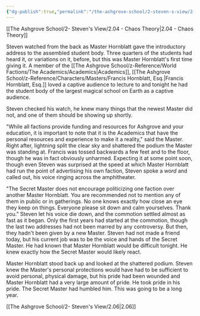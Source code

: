 ```yaml
---
{"dg-publish":true,"permalink":"/the-ashgrove-school/2-steven-s-view/2-05-no-politicking-please/"}
---
```


[[The Ashgrove School/2- Steven's View/2.04 - Chaos Theory\|2.04 - Chaos Theory]]

Steven watched from the back as Master Hornblatt gave the introductory address to the assembled student body. Three quarters of the students had heard it, or variations on it, before, but this was Master Hornblatt's first time giving it. A member of the [[The Ashgrove School/z-Reference/World Factions/The Academics/Academics\|Academics]], [[The Ashgrove School/z-Reference/Characters/Masters/Francis Hornblatt, Esq.\|Francis Hornblatt, Esq.]] loved a captive audience to lecture to and tonight he had the student body of the largest magical school on Earth as a captive audience. 

Steven checked his watch, he knew many things that the newest Master did not, and one of them should be showing up shortly. 

"While all factions provide funding and resources for Ashgrove and your education, it is important to note that it is the Academics that have the personal resources and experience to make it a reality," said the Master. Right after, lightning split the clear sky and shattered the podium the Master was standing at. Francis was tossed backwards a few feet and to the floor, though he was in fact obviously unharmed. Expecting it at some point soon, though even Steven was surprised at the speed at which Master Hornblatt had run the point of advertising his own faction, Steven spoke a *word* and called out, his voice ringing across the amphitheater.

"The Secret Master does not encourage politicizing one faction over another Master Hornblatt. You are recommended not to mention any of them in public or in gatherings. No one knows exactly how close an eye they keep on things. Everyone please sit down and calm yourselves. Thank you." Steven let his voice die down, and the commotion settled almost as fast as it began. Only the first years had started at the commotion, though the last two addresses had not been marred by any controversy. But then, they hadn't been given by a new Master. Steven had not made a friend today, but his current job was to be the voice and hands of the Secret Master. He had known that Master Hornblatt would be difficult tonight. He knew exactly how the Secret Master would likely react. 

Master Hornblatt stood back up and looked at the shattered podium. Steven knew the Master's personal protections would have had to be sufficient to avoid personal, physical damage, but his pride had been wounded and Master Hornblatt had a very large amount of pride. He took pride in his pride. The Secret Master had humbled him. This was going to be a long year.

[[The Ashgrove School/2- Steven's View/2.06\|2.06]]